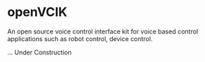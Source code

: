 # openVCIK
An open source voice control interface kit for voice based control applications such as robot control, device control.

... Under Construction
